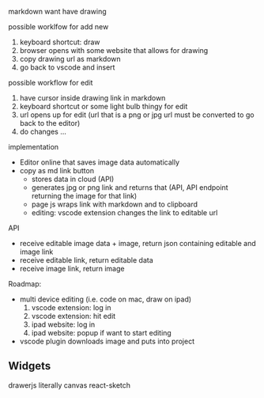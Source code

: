 markdown want have drawing

possible worklfow for add new

1. keyboard shortcut: draw
2. browser opens with some website that allows for drawing
3. copy drawing url as markdown
4. go back to vscode and insert

possible workflow for edit

1. have cursor inside drawing link in markdown
2. keyboard shortcut or some light bulb thingy for edit
3. url opens up for edit (url that is a png or jpg url must be converted to go back to the editor)
4. do changes ...

implementation

- Editor online that saves image data automatically
- copy as md link button
  - stores data in cloud (API)
  - generates jpg or png link and returns that (API, API endpoint returning the image for that link)
  - page js wraps link with markdown and to clipboard
  - editing: vscode extension changes the link to editable url

API

- receive editable image data + image, return json containing editable and image link
- receive editable link, return editable data
- receive image link, return image

Roadmap:

- multi device editing (i.e. code on mac, draw on ipad)
  1. vscode extension: log in
  2. vscode extension: hit edit
  3. ipad website: log in
  4. ipad website: popup if want to start editing
- vscode plugin downloads image and puts into project

## Widgets

drawerjs
literally canvas
react-sketch
